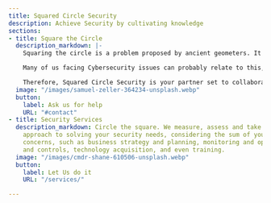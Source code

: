 ```yaml
---
title: Squared Circle Security
description: Achieve Security by cultivating knowledge
sections:
- title: Square the Circle
  description_markdown: |-
    Squaring the circle is a problem proposed by ancient geometers. It is the challenge of constructing a square with the same area as a given circle by using only a finite number of steps with compass and straightedge.

    Many of us facing Cybersecurity issues can probably relate to this, as the everchanging threat landscape is seemingly impossible to square off.  The best we can do is approximate.

    Therefore, Squared Circle Security is your partner set to collaborate and create your custom solution – one that can grow with you and pivot fast when things change.
  image: "/images/samuel-zeller-364234-unsplash.webp"
  button:
    label: Ask us for help
    URL: "#contact"
- title: Security Services
  description_markdown: Circle the square. We measure, assess and take a pragmatic
    approach to solving your security needs, considering the sum of your cybersecurity
    concerns, such as business strategy and planning, monitoring and operations, defenses
    and controls, technology acquisition, and even training.
  image: "/images/cmdr-shane-610506-unsplash.webp"
  button:
    label: Let Us do it
    URL: "/services/"

---
```

